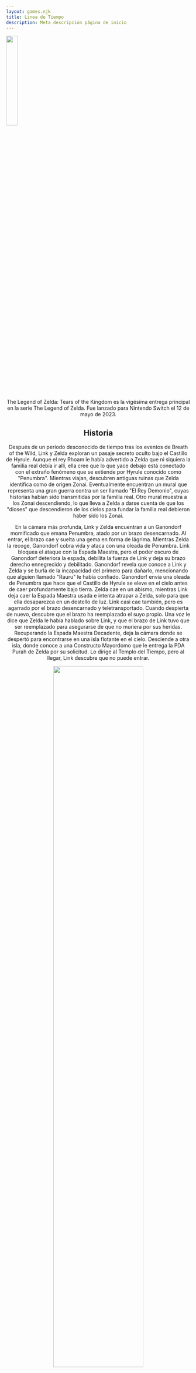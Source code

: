 ```yaml
---
layout: games.njk
title: Linea de Tiempo 
description: Meta descripción página de inicio
---
```

</p>
<img width="25%" src="/img/TOTK.png">
</p>

<center>
  <section class="row container-lg">
    <article class="col-12">
      </p>
      <p class="text-center">The Legend of Zelda: Tears of the Kingdom es la vigésima entrega principal en la serie The Legend of Zelda. Fue lanzado para Nintendo Switch el 12 de mayo de 2023. </p>
    </article>
    <article class="col-12">
      <h2>Historia</h2>
    </article>
    <article class="col-12">
      <p class="text-center">Después de un período desconocido de tiempo tras los eventos de Breath of the Wild, Link y Zelda exploran un pasaje secreto oculto bajo el Castillo de Hyrule. Aunque el rey Rhoam le había advertido a Zelda que ni siquiera la familia real debía ir allí, ella cree que lo que yace debajo está conectado con el extraño fenómeno que se extiende por Hyrule conocido como "Penumbra". Mientras viajan, descubren antiguas ruinas que Zelda identifica como de origen Zonai. Eventualmente encuentran un mural que representa una gran guerra contra un ser llamado "El Rey Demonio", cuyas historias habían sido transmitidas por la familia real. Otro mural muestra a los Zonai descendiendo, lo que lleva a Zelda a darse cuenta de que los "dioses" que descendieron de los cielos para fundar la familia real debieron haber sido los Zonai.</p>
    </article>
    <article class="col-12 col-md-6">
      </p>
      <p class="text-end"> En la cámara más profunda, Link y Zelda encuentran a un Ganondorf momificado que emana Penumbra, atado por un brazo desencarnado. Al entrar, el brazo cae y suelta una gema en forma de lágrima. Mientras Zelda la recoge, Ganondorf cobra vida y ataca con una oleada de Penumbra. Link bloquea el ataque con la Espada Maestra, pero el poder oscuro de Ganondorf deteriora la espada, debilita la fuerza de Link y deja su brazo derecho ennegrecido y debilitado. Ganondorf revela que conoce a Link y Zelda y se burla de la incapacidad del primero para dañarlo, mencionando que alguien llamado "Rauru" le había confiado. Ganondorf envía una oleada de Penumbra que hace que el Castillo de Hyrule se eleve en el cielo antes de caer profundamente bajo tierra. Zelda cae en un abismo, mientras Link deja caer la Espada Maestra usada e intenta atrapar a Zelda, solo para que ella desaparezca en un destello de luz. Link casi cae también, pero es agarrado por el brazo desencarnado y teletransportado. Cuando despierta de nuevo, descubre que el brazo ha reemplazado el suyo propio. Una voz le dice que Zelda le había hablado sobre Link, y que el brazo de Link tuvo que ser reemplazado para asegurarse de que no muriera por sus heridas. Recuperando la Espada Maestra Decadente, deja la cámara donde se despertó para encontrarse en una isla flotante en el cielo. Desciende a otra isla, donde conoce a una Constructo Mayordomo que le entrega la PDA Purah de Zelda por su solicitud. Lo dirige al Templo del Tiempo, pero al llegar, Link descubre que no puede entrar. </p>
      </p>
    </article>
    <article class="col-12 col-md-6">
      <center><img width="70%" src="/img/Link_T.png" alt=""></center>
    </article>
    <article class="col-12">
      <p class="text-center"> Luego conoce a una figura fantasmal que se identifica como Rauru, quien le informa a Link que el brazo que ahora posee solía ser el suyo y que su poder podría restaurarse si Link visita tres de los santuarios en la isla y obtiene su luz sagrada. Después de abrir la puerta, Link encuentra una gema más grande en forma de lágrima que se transforma en una aparición de Zelda, otorgándole el poder de Recuerdo antes de desvanecerse. El camino de Link luego es bloqueado por una segunda puerta sellada, para la cual le falta vitalidad para abrirla. Rauru aconseja a Link que visite el último santuario de la isla y lo ofrezca a su Estatua de la Diosa, lo cual restaurará parte de la vitalidad que perdió por la Penumbra. Después de hacerlo, Link puede abrir la puerta. Rauru aconseja a Link que continúe visitando santuarios para recuperar su fuerza antes de pasar, diciéndole a Link que dependerá de él ayudar a Zelda. En el punto más alto del Templo, Link encuentra una luz brillante que reacciona con la Espada Maestra. Al colocarla en la luz, la Espada desaparece y es recibida por Zelda en un lugar desconocido. Link ve a un dragón, que aparta las nubes debajo de la isla para revelar el reino de Hyrule debajo de ella. Recibe un mensaje telepático de "Zelda" pidiéndole que la encuentre, comenzando su búsqueda para salvar una vez más a Hyrule. Link regresa a Hyrule, enterándose de que los eventos anteriores, el "Trastorno", han causado caos en Hyrule. Luego va a investigar los informes misteriosos de disturbios y la aparición de Zelda en todo Hyrule. En el proceso, Link derrota a cuatro monstruos que ocupan antiguos templos Zonai con la ayuda de cuatro conocidos: Tulin de la tribu aviar Rito, Sidon de la tribu acuática Zora, Riju de la tribu Gerudo y Yunobo de la tribu Goron. </p>
    </article>
    <article class="col-12 col-md-6">
      </p>
      <center><img width="100%" src="/img/Gn.webp" alt=""></center>
    </article>
    <article class="col-12 col-md-6">
      </p>
      <p class="text-start">Con cada monstruo derrotado, Link encuentra Piedras Secretas, artefactos Zonai que aumentan el poder innato de sus usuarios. Formas espirituales de antiguos sabios aparecen a Link y sus compañeros, nombrando a los compañeros de Link como nuevos sabios y pasando las Piedras. Después de manejar los monstruos, Link rastrea a "Zelda" hasta el Castillo de Hyrule. En el castillo, "Zelda" se revela como una impostora al servicio de Ganondorf antes de ser derrotada por Link y sus compañeros. Link también encuentra a Mineru, una antigua sabia que utiliza la proyección espiritual para permanecer en el mundo físico, y le proporciona un cuerpo mecánico artificial. A través de Mineru, los espíritus de los sabios y un número de lágrimas de dragón esparcidas por todo Hyrule, Link conoce el destino de Zelda. El misterioso artefacto que desapareció con Zelda fue una Piedra Secreta, y ella fue transportada a través del tiempo hasta el pasado distante. Allí, se encontró con Rauru quien resultó ser el primer rey de Hyrule. En el pasado, Ganondorf asesinó a la esposa de Rauru, la reina Sonia, y adquirió su Piedra Secreta, convirtiéndose en el "Rey Demonio". Rauru se sacrifica para sellar a Ganondorf. Zelda luego recibe la Espada Maestra y, para restaurarla, se transforma en un dragón al consumir su Piedra Secreta. Antes de su transformación, ella encomendó a los sabios del pasado que ayudaran a Link en el futuro.</p>
    </article>
    <article class="col-12">
      <p class="text-center">En el presente, Link recupera la Espada Maestra de la forma de dragón de Zelda y se dirige a la ubicación de Ganondorf, muy por debajo del castillo. Allí, Link lucha contra el ejército de Ganondorf con la ayuda de los sucesores de los sabios y Mineru antes de enfrentarse en combate con Ganondorf mismo. Cerca de la derrota, Ganondorf se transforma en un dragón demoníaco en un intento de vencer a Link. La forma de dragón de Zelda ayuda a Link a derrotar a Ganondorf. Con la ayuda de los espíritus de Rauru y Sonia, Zelda recupera su verdadera apariencia física, y Link recupera su brazo derecho, y ambos caen sobre la superficie de Hyrule a través de un estanque. Algún tiempo después, en la Isla del Cielo donde Link había despertado, Mineru se despide de Zelda y Link antes de que su espíritu se dispersara, mientras que los sucesores de los sabios juran proteger Hyrule.</p>
    </article>
    <article class="col-12">
      </p>
      <h2>Linea de Tiempo</h2>
    </article>
    <article class="col-12">
      <p class="text-center">Tears of the Kingdom es la secuela de Breath of the Wild, con el mismo Link. Cuando se les preguntó sobre el lugar de los dos juegos en comparación con el resto de la serie, Fujibayashi y Aonuma comentaron al respecto pero no confirmaron nada. Es posible que el Hyrule que fundó Rauru sea una "refundación" después de todos los otros juegos o que ocurra alrededor de la era de Skyward Sword, sin embargo, ninguna posibilidad está confirmada como absolutamente verdadera. Los eventos del surgimiento al poder de Ganondorf en el pasado no son una narración libre de Ocarina of Time. </p>
    </article>
  </section>
</center>